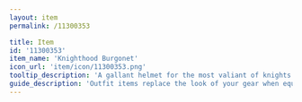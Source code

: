 ```yaml
---
layout: item
permalink: /11300353

title: Item
id: '11300353'
item_name: 'Knighthood Burgonet'
icon_url: 'item/icon/11300353.png'
tooltip_description: 'A gallant helmet for the most valiant of knights.'
guide_description: 'Outfit items replace the look of your gear when equipped.'
---
```

